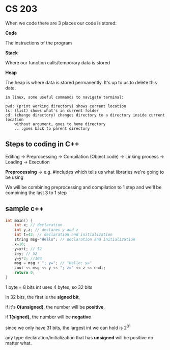 # CS 203

When we code there are 3 places our code is stored:

**Code**

The instructions of the program

**Stack**

Where our function calls/temporary data is stored

**Heap**

The heap is where data is stored permanently. It's up to us to delete this data. 


```
in linux, some useful commands to navigate terminal:

pwd: (print working directory) shows current location 
ls: (list) shows what's in current folder
cd: (change directory) changes directory to a directory inside current location
    without argument, goes to home directory
    .. :goes back to parent directory

```

## Steps to coding in C++

Editing -> Preprocessing -> Compilation (Object code) -> Linking process -> Loading -> Execution


**Preprocessing** -> e.g. #includes which tells us what libraries we're going to be using

We will be combining preprocessing and compilation to 1 step and we'll be combining the last 3 to 1 step


## sample c++

```cpp
int main() {
    int x; // declaration
    int y,z; // declares y and z
    int t=42; // declaration and initialization
    string msg="Hello"; // declaration and initialization
    x=10;
    y=x+t; // 52
    z=y; // 52
    y=y*2; //104
    msg = msg + "; y="; // "Hello; y="
    cout << msg << y << "; z=" << z << endl; 
    return 0;
}
```


1 byte = 8 bits
int uses 4 bytes, so 32 bits

in 32 bits, the first is the **signed bit**, 

if it's **0(unsigned)**, the number will be **positive**, 

if **1(signed)**, the number will be **negative** 

since we only have 31 bits, the largest int we can hold is 2<sup>31</sup>

any type declaration/initialization that has **unsigned** will be positive no matter what. 


